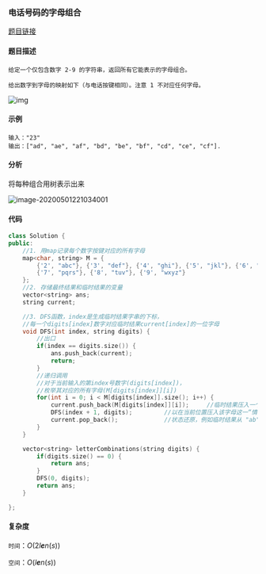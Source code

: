 ### 电话号码的字母组合

<a href="https://leetcode-cn.com/problems/letter-combinations-of-a-phone-number">题目链接</a>

#### 题目描述

```
给定一个仅包含数字 2-9 的字符串，返回所有它能表示的字母组合。

给出数字到字母的映射如下（与电话按键相同）。注意 1 不对应任何字母。

```

![img](https://assets.leetcode-cn.com/aliyun-lc-upload/original_images/17_telephone_keypad.png)

#### 示例

```
输入："23"
输出：["ad", "ae", "af", "bd", "be", "bf", "cd", "ce", "cf"].
```

#### 分析

将每种组合用树表示出来

![image-20200501221034001](C:\Users\GuiXu\AppData\Roaming\Typora\typora-user-images\image-20200501221034001.png)

#### 代码

```c++
class Solution {
public:
    //1. 用map记录每个数字按键对应的所有字母
    map<char, string> M = {
        {'2', "abc"}, {'3', "def"}, {'4', "ghi"}, {'5', "jkl"}, {'6', "mno"},
        {'7', "pqrs"}, {'8', "tuv"}, {'9', "wxyz"}
    };
    //2. 存储最终结果和临时结果的变量
    vector<string> ans;
    string current;

    //3. DFS函数，index是生成临时结果字串的下标，
    //每一个digits[index]数字对应临时结果current[index]的一位字母
    void DFS(int index, string digits) {
        //出口
        if(index == digits.size()) {
            ans.push_back(current);
            return;
        }
        //递归调用
        //对于当前输入的第index号数字(digits[index])，
        //枚举其对应的所有字母(M[digits[index]][i])
        for(int i = 0; i < M[digits[index]].size(); i++) {
            current.push_back(M[digits[index]][i]);     //临时结果压入一个字母
            DFS(index + 1, digits);         //以在当前位置压入该字母这一“情况”为前提，构造此“分支”的后续结果
            current.pop_back();             //状态还原，例如临时结果从 "ab" -> "a"，下一次循环尝试"ac" 
        }
    }

    vector<string> letterCombinations(string digits) {
        if(digits.size() == 0) {
            return ans;
        }
        DFS(0, digits);
        return ans;
    }

};
```

#### 复杂度

`时间`：*O*(2*l**e**n*(*s*))

`空间`：*O*(*l**e**n*(*s*))